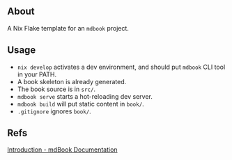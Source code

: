 ## About

A Nix Flake template for an `mdbook` project.

## Usage

- `nix develop`  activates a dev environment, and should put `mdbook` CLI tool in your PATH.
- A book skeleton is already generated.
- The book source is in `src/`.
- `mdbook serve` starts a hot-reloading dev server.
- `mdbook build` will put static content in `book/`.
- `.gitignore` ignores `book/`.

## Refs

[Introduction - mdBook Documentation](https://rust-lang.github.io/mdBook/)
